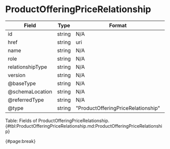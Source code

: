 <!--
    ATTENTION: This file was generated via gradle!
               Do NOT manually edit this file! Any such changes will be overwritten!
-->

# ProductOfferingPriceRelationship

| Field | Type | Format | Required |
| ------- | ------- | ------- | --- |
| id | string | N/A | Yes |
| href | string | uri | No |
| name | string | N/A | No |
| role | string | N/A | No |
| relationshipType | string | N/A | No |
| version | string | N/A | No |
| @baseType | string | N/A | No |
| @schemaLocation | string | N/A | No |
| @referredType | string | N/A | No |
| @type | string | "ProductOfferingPriceRelationship" | Yes |

Table: Fields of ProductOfferingPriceRelationship. {#tbl:ProductOfferingPriceRelationship.md:ProductOfferingPriceRelationship}

{#page:break}
